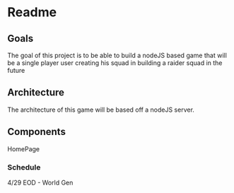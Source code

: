 # Readme

## Goals

The goal of this project is to be able to build a nodeJS based game that will be a single player user creating his squad in building a raider squad in the future

## Architecture

The architecture of this game will be based off a nodeJS server.

## Components
 HomePage


### Schedule
  4/29 EOD - World Gen
